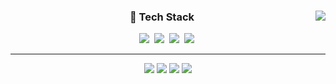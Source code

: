 <!--반갑습니다!*^^*
![header](https://capsule-render.vercel.app/api?type=cylinder&color=auto&height=150&section=header&text=Han%20Sol&fontSize=60&animation=twinkling)
<p> Techs that I've used at least once </p>
<img src="https://img.shields.io/badge/C-A8B9CC?style=flat-square&logo=C&logoColor=white"/></a>&nbsp 
<img src="https://img.shields.io/badge/Python-3766AB?style=flat-square&logo=Python&logoColor=white"/></a>&nbsp
<a href="https://solved.ac/amozo"><img src="http://mazassumnida.wtf/api/mini/generate_badge?boj=amozo"/></a>
-->

<div align="center">
    
  <a href="https://github.com/SolHaan"><img align="right" src="https://github-readme-stats.vercel.app/api/top-langs/?username=SolHaan&theme=algolia&exclude_repo=Computer-Science-Engineering&layout=compact&langs_count=10"/></a>
  
  ### 🔭 Tech Stack

<p align="center">
  <img src="https://img.shields.io/badge/-C%23-239120?style=flat-square&logo=Csharp&logoColor=white"/></a>&nbsp 
  <img src="https://img.shields.io/badge/Unity-FFFFFF?style=flat-square&logo=unity&logoColor=black"/></a>&nbsp 
  <img src="https://img.shields.io/badge/C++-00599C?style=flat-square&logo=C%2B%2B&logoColor=white"/></a>&nbsp
  <img src="https://img.shields.io/badge/Unreal-0E1128?style=flat-square&logo=UnrealEngine&logoColor=white"/></a>&nbsp 
  <br>
</p>

<hr>
 
  <a href="https://blog.naver.com/dhfaks79"><img src="https://img.shields.io/badge/Blog-03C75A?style=flat-square&logo=Naver&logoColor=white"/></a>
  <a href="https://equatorial-radon-ca1.notion.site/Han-Sol-3d74c17b50c84ead882f53ac154a7ae8"><img src="https://img.shields.io/badge/Notion-FFFFFF?style=flat-square&logo=notion&logoColor=black"/></a>
  <img src="https://img.shields.io/badge/Gmail-d14836?style=flat-square&logo=Gmail&logoColor=white&link=mailto:hansol13084@gmail.com"/>
  <a href="https://hits.seeyoufarm.com"><img src="https://hits.seeyoufarm.com/api/count/incr/badge.svg?url=https%3A%2F%2Fgithub.com%2FSolHaan&count_bg=%23FF9999&title_bg=%23444F5A&icon=github.svg&icon_color=%23FFFFFF&title=hits&edge_flat=false"/></a>

